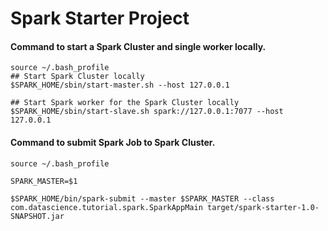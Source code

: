 # Spark Starter Project

#### Command to start a Spark Cluster and single worker locally.
```shell script
source ~/.bash_profile
## Start Spark Cluster locally
$SPARK_HOME/sbin/start-master.sh --host 127.0.0.1 

## Start Spark worker for the Spark Cluster locally
$SPARK_HOME/sbin/start-slave.sh spark://127.0.0.1:7077 --host 127.0.0.1
```
#### Command to submit Spark Job to Spark Cluster.
```shell script
source ~/.bash_profile

SPARK_MASTER=$1

$SPARK_HOME/bin/spark-submit --master $SPARK_MASTER --class com.datascience.tutorial.spark.SparkAppMain target/spark-starter-1.0-SNAPSHOT.jar
```
